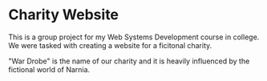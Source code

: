 # Charity Website

This is a group project for my Web Systems Development course in college. We were tasked with creating a website for a ficitonal charity.

"War Drobe" is the name of our charity and it is heavily influenced by the fictional world of Narnia.
